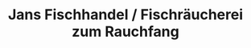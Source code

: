 ---
title: "Jans Fischhandel / Fischräucherei zum Rauchfang"
url: /oldenswort/jans-fischhandel-fischraeucherei-zum-rauchfang/
shop: Fisch
---